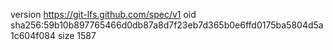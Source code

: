 version https://git-lfs.github.com/spec/v1
oid sha256:59b10b897765466d0db87a8d7f23eb7d365b0e6ffd0175ba5804d5a1c604f084
size 1587
